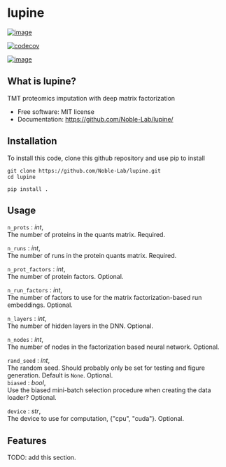 lupine
================================

[![image](https://img.shields.io/travis/%7B%7B%20cookiecutter.github_username%20%7D%7D/%7B%7B%20cookiecutter.repo_name%20%7D%7D.svg)](https://travis-ci.org/%7B%7B%20cookiecutter.github_username%20%7D%7D/%7B%7B%20cookiecutter.repo_name%20%7D%7D)

[![codecov](https://codecov.io/gh/%7B%7B%20cookiecutter.github_username%20%7D%7D/%7B%7B%20cookiecutter.repo_name%20%7D%7D/branch/master/graph/badge.svg)](https://codecov.io/gh/%7B%7B%20cookiecutter.github_username%20%7D%7D/%7B%7B%20cookiecutter.repo_name%20%7D%7D)

[![image](https://img.shields.io/pypi/v/%7B%7B%20cookiecutter.repo_name%20%7D%7D.svg)](https://pypi.python.org/pypi/%7B%7B%20cookiecutter.repo_name%20%7D%7D)


What is lupine?
-------------------------------------

TMT proteomics imputation with deep matrix factorization

-   Free software: MIT license
-   Documentation: <https://github.com/Noble-Lab/lupine/>

Installation
------------

To install this code, clone this github repository and use pip to install

```
git clone https://github.com/Noble-Lab/lupine.git
cd lupine 

pip install . 
```

Usage
-----
`n_prots` : _int_,    
    The number of proteins in the quants matrix. Required.     

`n_runs` : _int_,    
    The number of runs in the protein quants matrix. Required.       

`n_prot_factors` : _int_,    
    The number of protein factors. Optional.          

`n_run_factors` : _int_,   
    The number of factors to use for the matrix factorization-based run embeddings. Optional.        

`n_layers` : _int_,     
    The number of hidden layers in the DNN. Optional.        

`n_nodes` : _int_,      
    The number of nodes in the factorization based neural network. Optional.             

`rand_seed` : _int_,           
    The random seed. Should probably only be set for testing and figure generation. Default is `None`. Optional.           
`biased` : _bool_,           
    Use the biased mini-batch selection procedure when creating the data loader? Optional.      

`device` : _str_,    
    The device to use for computation, {"cpu", "cuda"}. Optional.     

Features
--------

TODO: add this section. 

